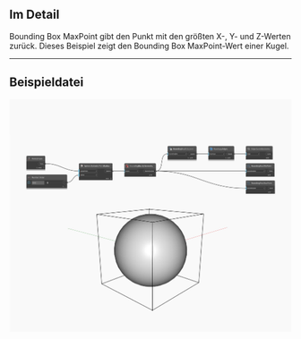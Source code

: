 ## Im Detail
Bounding Box MaxPoint gibt den Punkt mit den größten X-, Y- und Z-Werten zurück. Dieses Beispiel zeigt den Bounding Box MaxPoint-Wert einer Kugel.
___
## Beispieldatei

![MaxPoint](./Autodesk.DesignScript.Geometry.BoundingBox.MaxPoint_img.jpg)

